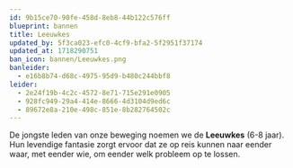 ```yaml
---
id: 9b15ce70-90fe-458d-8eb8-44b122c576ff
blueprint: bannen
title: Leeuwkes
updated_by: 5f3ca023-efc0-4cf9-bfa2-5f2951f37174
updated_at: 1718290751
ban_icon: bannen/Leeuwkes.png
banleider:
  - e16b8b74-d68c-4975-95d9-b480c244bbf8
leider:
  - 2e24f19b-4c2c-4572-8e71-715e291e0905
  - 928fc949-29a4-414e-8666-4d3104d9ed6c
  - 89672e8a-210e-498c-851e-8b282764502c
---
```

De jongste leden van onze beweging noemen we de **Leeuwkes** (6-8 jaar). Hun levendige fantasie zorgt ervoor dat ze op reis kunnen naar eender waar, met eender wie, om eender welk probleem op te lossen.